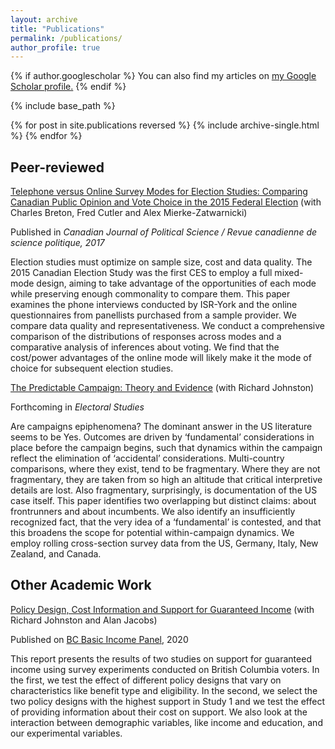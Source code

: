 ```yaml
---
layout: archive
title: "Publications"
permalink: /publications/
author_profile: true
---
```


{% if author.googlescholar %}
  You can also find my articles on <u><a href="{{author.googlescholar}}">my Google Scholar profile</a>.</u>
{% endif %}

{% include base_path %}

{% for post in site.publications reversed %}
  {% include archive-single.html %}
{% endfor %}

## Peer-reviewed

[Telephone versus Online Survey Modes for Election Studies: Comparing Canadian Public Opinion and Vote Choice in the 2015 Federal Election](https://doi.org/10.1017/S0008423917000610) (with Charles Breton, Fred Cutler and Alex Mierke-Zatwarnicki)

Published in _Canadian Journal of Political Science / Revue canadienne de science politique, 2017_

Election studies must optimize on sample size, cost and data quality. The 2015
Canadian Election Study was the first CES to employ a full mixed-mode design, aiming to take
advantage of the opportunities of each mode while preserving enough commonality to compare
them. This paper examines the phone interviews conducted by ISR-York and the online questionnaires
from panellists purchased from a sample provider. We compare data quality and representativeness.
We conduct a comprehensive comparison of the distributions of responses across modes
and a comparative analysis of inferences about voting. We find that the cost/power advantages of
the online mode will likely make it the mode of choice for subsequent election studies.


<u>The Predictable Campaign: Theory and Evidence</u> (with Richard Johnston)

Forthcoming in _Electoral Studies_

Are campaigns epiphenomena? The dominant answer in the US literature seems to be Yes. Outcomes are driven by ‘fundamental’ considerations in place before the campaign begins, such that dynamics within the campaign reflect the elimination of ‘accidental’ considerations. Multi-country comparisons, where they exist, tend to be fragmentary. Where they are not fragmentary, they are taken from so high an altitude that critical interpretive details are lost. Also fragmentary, surprisingly, is documentation of the US case itself. This paper identifies two overlapping but distinct claims: about frontrunners and about incumbents.  We also identify an insufficiently recognized fact, that the very idea of a ‘fundamental’ is contested, and that this broadens the scope for potential within-campaign dynamics. We employ rolling cross-section survey data from the US, Germany, Italy, New Zealand, and Canada. 


## Other Academic Work

[Policy Design, Cost Information and Support for Guaranteed Income](https://bcbasicincomepanel.ca/papers/?s=%22Policy+Design%2C+Cost+Information+and+Support+for+Guaranteed+Income%22) (with Richard Johnston and Alan Jacobs)

Published on [BC Basic Income Panel](https://bcbasicincomepanel.ca/), 2020

This report presents the results of two studies on support for guaranteed income using survey experiments conducted on British Columbia voters. In the first, we test the effect of different policy designs that vary on characteristics like benefit type and eligibility. In the second, we select the two policy designs with the highest support in Study 1 and we test the effect of providing information about their cost on support. We also look at the interaction between demographic variables, like income and education, and our experimental variables.

